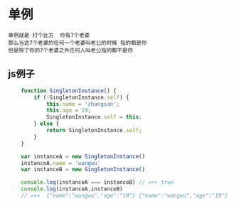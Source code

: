 # 单例 
    单例就是 打个比方  你有7个老婆 
    那么当这7个老婆的任何一个老婆叫老公的时候 指的都是你
    但是除了你的7个老婆之外任何人叫老公指的都不是你

## js例子
```js
    function SingletonInstance() {
        if (!SingletonInstance.self) {
            this.name = 'zhangsan';
            this.age = 19;
            SingletonInstance.self = this;
        } else {
            return SingletonInstance.self;
        }
    }

    var instanceA = new SingletonInstance()
    instanceA.name = 'wangwu'
    var instanceB = new SingletonInstance()

    console.log(instanceA === instanceB) // =>> true
    console.log(instanceA,instanceB) 
    // =>>  {"name":"wangwu","age":"19"} {"name":"wangwu","age":"19"}

```